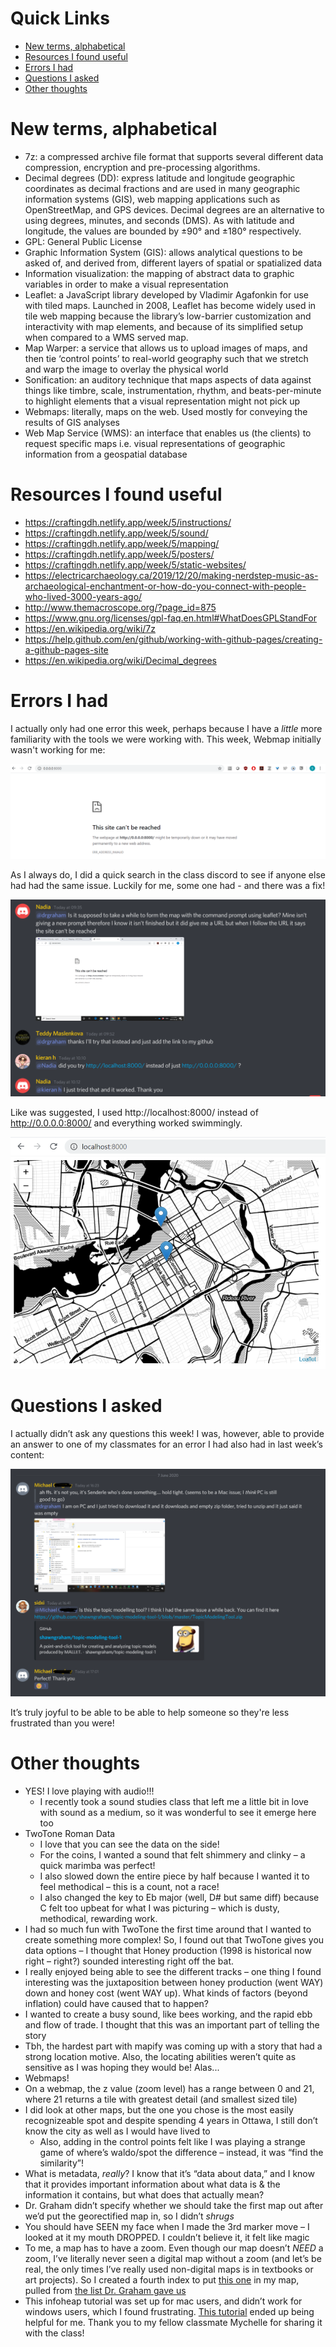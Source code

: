 # Quick Links
* [New terms, alphabetical](#New-terms,-alphabetical)
* [Resources I found useful](#Resources-I-found-useful)
* [Errors I had](#Errors-I-had)
* [Questions I asked](#Questions-I-asked)
* [Other thoughts](#Other-thoughts)

# New terms, alphabetical
* 7z: a compressed archive file format that supports several different data compression, encryption and pre-processing algorithms.
* Decimal degrees (DD): express latitude and longitude geographic coordinates as decimal fractions and are used in many geographic information systems (GIS), web mapping applications such as OpenStreetMap, and GPS devices. Decimal degrees are an alternative to using degrees, minutes, and seconds (DMS). As with latitude and longitude, the values are bounded by ±90° and ±180° respectively.
* GPL: General Public License
* Graphic Information System (GIS):  allows analytical questions to be asked of, and derived from, different layers of spatial or spatialized data
* Information visualization: the mapping of abstract data to graphic variables in order to make a visual representation 
* Leaflet: a JavaScript library developed by Vladimir Agafonkin for use with tiled maps. Launched in 2008, Leaflet has become widely used in tile web mapping because the library’s low-barrier customization and interactivity with map elements, and because of its simplified setup when compared to a WMS served map.
* Map Warper: a service that allows us to upload images of maps, and then tie ‘control points’ to real-world geography such that we stretch and warp the image to overlay the physical world
* Sonification: an auditory technique that maps aspects of data against things like timbre, scale, instrumentation, rhythm, and beats-per-minute to highlight elements that a visual representation might not pick up
* Webmaps: literally, maps on the web. Used mostly for conveying the results of GIS analyses
* Web Map Service (WMS): an interface that enables us (the clients) to request specific maps i.e. visual representations of geographic information from a geospatial database

# Resources I found useful
* https://craftingdh.netlify.app/week/5/instructions/
* https://craftingdh.netlify.app/week/5/sound/
* https://craftingdh.netlify.app/week/5/mapping/
* https://craftingdh.netlify.app/week/5/posters/
* https://craftingdh.netlify.app/week/5/static-websites/
* https://electricarchaeology.ca/2019/12/20/making-nerdstep-music-as-archaeological-enchantment-or-how-do-you-connect-with-people-who-lived-3000-years-ago/
* http://www.themacroscope.org/?page_id=875
* https://www.gnu.org/licenses/gpl-faq.en.html#WhatDoesGPLStandFor
* https://en.wikipedia.org/wiki/7z
* https://help.github.com/en/github/working-with-github-pages/creating-a-github-pages-site
* https://en.wikipedia.org/wiki/Decimal_degrees

# Errors I had
I actually only had one error this week, perhaps because I have a _little_ more familiarity with the tools we were working with. This week, Webmap initially wasn't working for me:

![webmap not working](https://github.com/sidxi/week-five/blob/master/Errors%20%26%20Fixes/Week5%20Error%20webmap%20hosting%20site%20can't%20be%20reached.PNG)

As I always do, I did a quick search in the class discord to see if anyone else had had the same issue. Luckily for me, some one had - and there was a fix! 

![webmap fix](https://github.com/sidxi/week-five/blob/master/Errors%20%26%20Fixes/Week5%20Fix%20webmap%20hosting%20site%20can't%20be%20reached.PNG)

Like was suggested, I used http://localhost:8000/ instead of http://0.0.0.0:8000/ and everything worked swimmingly.

![webmap fix proof](https://github.com/sidxi/week-five/blob/master/Errors%20%26%20Fixes/Week5%20Fix%20webmap%20hosting%20site%20can't%20be%20reached%202.PNG)

# Questions I asked
I actually didn’t ask any questions this week! I was, however, able to provide an answer to one of my classmates for an error I had also had in last week’s content:

![helping a classmate yay](https://github.com/sidxi/week-five/blob/master/Week5%20Michael%20Q%20Answered.PNG)

It’s truly joyful to be able to be able to help someone so they're less frustrated than you were!

# Other thoughts
* YES! I love playing with audio!!!
  * I recently took a sound studies class that left me a little bit in love with sound as a medium, so it was wonderful to see it emerge here too
* TwoTone Roman Data
  * I love that you can see the data on the side!
  *	For the coins, I wanted a sound that felt shimmery and clinky – a quick marimba was perfect!
  *	I also slowed down the entire piece by half because I wanted it to feel methodical – this is a count, not a race!
  *	I also changed the key to Eb major (well, D# but same diff) because C felt too upbeat for what I was picturing – which is dusty, methodical, rewarding work.
*	I had so much fun with TwoTone the first time around that I wanted to create something more complex! So, I found out that TwoTone gives you data options – I thought that Honey production (1998 is historical now right – right?) sounded interesting right off the bat. 
  *	I really enjoyed being able to see the different tracks – one thing I found interesting was the juxtaposition between honey production (went WAY) down and honey cost (went WAY up). What kinds of factors (beyond inflation) could have caused that to happen?
  *	I wanted to create a busy sound, like bees working, and the rapid ebb and flow of trade. I thought that this was an important part of telling the story
*	Tbh, the hardest part with mapify was coming up with a story that had a strong location motive. Also, the locating abilities weren’t quite as sensitive as I was hoping they would be! Alas...
*	Webmaps!
  * On a webmap, the z value (zoom level) has a range between 0 and 21, where 21 returns a tile with greatest detail (and smallest sized tile)
  *	I did look at other maps, but the one you chose is the most easily recognizeable spot and despite spending 4 years in Ottawa, I still don’t know the city as well as I would have lived to
    *	Also, adding in the control points felt like I was playing a strange game of where’s waldo/spot the difference – instead, it was “find the similarity”!
  *	What is metadata, _really_? I know that it’s “data about data,” and I know that it provides important information about what data is & the information it contains, but what does that actually mean?
  *	Dr. Graham didn’t specify whether we should take the first map out after we’d put the georectified map in, so I didn’t *shrugs*
  *	You should have SEEN my face when I made the 3rd marker move – I looked at it my mouth DROPPED. I couldn’t believe it, it felt like magic
  *	To me, a map has to have a zoom. Even though our map doesn’t _NEED_ a zoom, I’ve literally never seen a digital map without a zoom (and let’s be real, the only times I’ve really used non-digital maps is in textbooks or art projects). So I created a fourth index to put [this one](https://github.com/kartena/Leaflet.Pancontrol) in my map, pulled from [the list Dr. Graham gave us](https://leafletjs.com/plugins.html)
* This infoheap tutorial was set up for mac users, and didn’t work for windows users, which I found frustrating. [This tutorial](https://daviesmediadesign.com/how-to-import-palettes-into-inkscape/) ended up being helpful for me. Thank you to my fellow classmate Mychelle for sharing it with the class!

